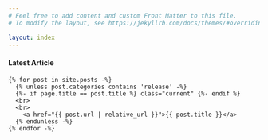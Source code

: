 ```yaml
---
# Feel free to add content and custom Front Matter to this file.
# To modify the layout, see https://jekyllrb.com/docs/themes/#overriding-theme-defaults

layout: index
---
```

 <aside>
    <h4>Latest Article</h4>

    {% for post in site.posts -%}
      {% unless post.categories contains 'release' -%}
      {%- if page.title == post.title %} class="current" {%- endif %}
      <br>
      <br>
        <a href="{{ post.url | relative_url }}">{{ post.title }}</a>
      {% endunless -%}
    {% endfor -%}
    
  </aside>